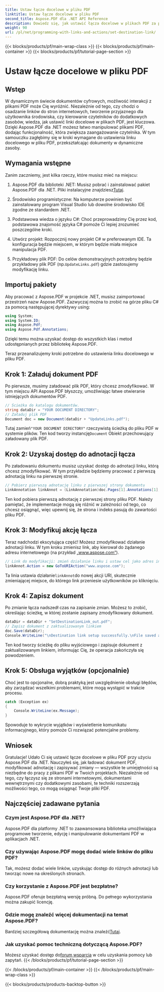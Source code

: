```yaml
---
title: Ustaw łącze docelowe w pliku PDF
linktitle: Ustaw łącze docelowe w pliku PDF
second_title: Aspose.PDF dla .NET API Reference
description: Dowiedz się, jak ustawić łącza docelowe w plikach PDF za pomocą Aspose.PDF dla .NET. Przewodnik krok po kroku, jak zwiększyć interaktywność plików PDF.
weight: 90
url: /pl/net/programming-with-links-and-actions/set-destination-link/
---
```


{{< blocks/products/pf/main-wrap-class >}}
{{< blocks/products/pf/main-container >}}
{{< blocks/products/pf/tutorial-page-section >}}

# Ustaw łącze docelowe w pliku PDF

## Wstęp

W dynamicznym świecie dokumentów cyfrowych, możliwość interakcji z plikami PDF może Cię wyróżnić. Niezależnie od tego, czy chodzi o osadzanie linków do stron internetowych, tworzenie przyjaznego dla użytkownika środowiska, czy kierowanie czytelników do dodatkowych zasobów, wiedza, jak ustawić linki docelowe w plikach PDF, jest kluczowa. Dzięki Aspose.PDF dla .NET możesz łatwo manipulować plikami PDF, dodając funkcjonalność, która zwiększa zaangażowanie czytelnika. W tym samouczku zagłębimy się w kroki wymagane do ustawienia linku docelowego w pliku PDF, przekształcając dokumenty w dynamiczne zasoby.

## Wymagania wstępne

Zanim zaczniemy, jest kilka rzeczy, które musisz mieć na miejscu:

1. Aspose.PDF dla biblioteki .NET:
    Musisz pobrać i zainstalować pakiet Aspose.PDF dla .NET. Pliki instalacyjne znajdziesz[Tutaj](https://releases.aspose.com/pdf/net/).

2. Środowisko programistyczne:
   Na komputerze powinien być zainstalowany program Visual Studio lub dowolne środowisko IDE zgodne ze standardem .NET.

3. Podstawowa wiedza o języku C#:
   Choć przeprowadzimy Cię przez kod, podstawowa znajomość języka C# pomoże Ci lepiej zrozumieć poszczególne kroki.

4. Utwórz projekt:
   Rozpocznij nowy projekt C# w preferowanym IDE. Ta konfiguracja będzie miejscem, w którym będzie miała miejsce manipulacja PDF.

5. Przykładowy plik PDF:
    Do celów demonstracyjnych potrzebny będzie przykładowy plik PDF (np.`UpdateLinks.pdf`) gdzie zastosujemy modyfikację linku.

## Importuj pakiety

Aby pracować z Aspose.PDF w projekcie .NET, musisz zaimportować przestrzeń nazw Aspose.PDF. Zazwyczaj można to zrobić na górze pliku C# za pomocą następującej dyrektywy using:

```csharp
using System;
using System.IO;
using Aspose.Pdf;
using Aspose.Pdf.Annotations;
```

Dzięki temu można uzyskać dostęp do wszystkich klas i metod udostępnianych przez bibliotekę Aspose.PDF.

Teraz przeanalizujemy kroki potrzebne do ustawienia linku docelowego w pliku PDF.

## Krok 1: Załaduj dokument PDF

Po pierwsze, musimy załadować plik PDF, który chcesz zmodyfikować. W tym miejscu API Aspose.PDF błyszczy, umożliwiając łatwe otwieranie istniejących dokumentów PDF.

```csharp
// Ścieżka do katalogu dokumentów.
string dataDir = "YOUR DOCUMENT DIRECTORY";
// Załaduj plik PDF
Document doc = new Document(dataDir + "UpdateLinks.pdf");
```

 Tutaj zamień`"YOUR DOCUMENT DIRECTORY"` rzeczywistą ścieżką do pliku PDF w systemie plików. Ten kod tworzy instancję`Document` Obiekt przechowujący załadowany plik PDF.

## Krok 2: Uzyskaj dostęp do adnotacji łącza

Po załadowaniu dokumentu musisz uzyskać dostęp do adnotacji linku, którą chcesz zmodyfikować. W tym przykładzie będziemy pracować z pierwszą adnotacją linku na pierwszej stronie.

```csharp
// Pobierz pierwszą adnotację linku z pierwszej strony dokumentu
LinkAnnotation linkAnnot = (LinkAnnotation)doc.Pages[1].Annotations[1];
```

Ten kod pobiera pierwszą adnotację z pierwszej strony pliku PDF. Należy pamiętać, że implementacje mogą się różnić w zależności od tego, co chcesz osiągnąć, więc upewnij się, że strona i indeks pasują do zawartości pliku PDF.

## Krok 3: Modyfikuj akcję łącza

Teraz nadchodzi ekscytująca część! Możesz zmodyfikować działanie adnotacji linku. W tym kroku zmienisz link, aby kierował do żądanego adresu internetowego (na przykład „www.aspose.com”).

```csharp
// Link do modyfikacji: zmień działanie linku i ustaw cel jako adres internetowy
linkAnnot.Action = new GoToURIAction("www.aspose.com");
```

 Ta linia ustawia działanie`linkAnnot`do nowej akcji URI, skutecznie zmieniającej miejsce, do którego link przeniesie użytkowników po kliknięciu.

## Krok 4: Zapisz dokument

Po zmianie łącza nadszedł czas na zapisanie zmian. Możesz to zrobić, określając ścieżkę, w której zostanie zapisany zmodyfikowany dokument.

```csharp
dataDir = dataDir + "SetDestinationLink_out.pdf";
// Zapisz dokument z zaktualizowanym linkiem
doc.Save(dataDir);
Console.WriteLine("\nDestination link setup successfully.\nFile saved at " + dataDir);
```

Ten kod tworzy ścieżkę do pliku wyjściowego i zapisuje dokument z zaktualizowanym linkiem, informując Cię, że operacja zakończyła się powodzeniem.

## Krok 5: Obsługa wyjątków (opcjonalnie)

Choć jest to opcjonalne, dobrą praktyką jest uwzględnienie obsługi błędów, aby zarządzać wszelkimi problemami, które mogą wystąpić w trakcie procesu.

```csharp
catch (Exception ex)
{
    Console.WriteLine(ex.Message);
}
```

Spowoduje to wykrycie wyjątków i wyświetlenie komunikatu informacyjnego, który pomoże Ci rozwiązać potencjalne problemy.

## Wniosek

Gratulacje! Udało Ci się ustawić łącze docelowe w pliku PDF przy użyciu Aspose.PDF dla .NET. Nauczyłeś się, jak ładować dokument PDF, modyfikować adnotację i zapisywać zmiany — wszystkie te umiejętności są niezbędne do pracy z plikami PDF w Twoich projektach. Niezależnie od tego, czy łączysz się ze stronami internetowymi, dokumentami wewnętrznymi czy dodatkowymi zasobami, te techniki rozszerzają możliwości tego, co mogą osiągnąć Twoje pliki PDF.

## Najczęściej zadawane pytania

### Czym jest Aspose.PDF dla .NET?
Aspose.PDF dla platformy .NET to zaawansowana biblioteka umożliwiająca programowe tworzenie, edycję i manipulowanie dokumentami PDF w aplikacjach .NET.

### Czy używając Aspose.PDF mogę dodać wiele linków do pliku PDF?
Tak, możesz dodać wiele linków, uzyskując dostęp do różnych adnotacji lub tworząc nowe na określonych stronach.

### Czy korzystanie z Aspose.PDF jest bezpłatne?
Aspose.PDF oferuje bezpłatną wersję próbną. Do pełnego wykorzystania można zakupić licencję.

### Gdzie mogę znaleźć więcej dokumentacji na temat Aspose.PDF?
 Bardziej szczegółową dokumentację można znaleźć[Tutaj](https://reference.aspose.com/pdf/net/).

### Jak uzyskać pomoc techniczną dotyczącą Aspose.PDF?
 Możesz uzyskać dostęp do[forum wsparcia](https://forum.aspose.com/c/pdf/10) w celu uzyskania pomocy lub zapytań.
{{< /blocks/products/pf/tutorial-page-section >}}

{{< /blocks/products/pf/main-container >}}
{{< /blocks/products/pf/main-wrap-class >}}

{{< blocks/products/products-backtop-button >}}
